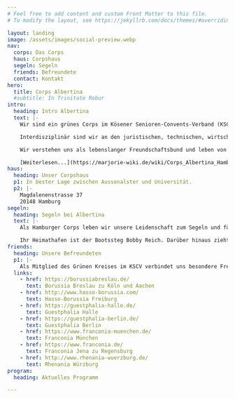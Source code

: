 ```yaml
---
# Feel free to add content and custom Front Matter to this file.
# To modify the layout, see https://jekyllrb.com/docs/themes/#overriding-theme-defaults

layout: landing
image: /assets/images/social-preview.webp
nav:
  corps: Das Corps
  haus: Corpshaus
  segeln: Segeln
  friends: Befreundete
  contact: Kontakt
hero:
  title: Corps Albertina
  #subtitle: In Trinitate Robur
intro:
  heading: Intro Albertina
  text: |-
    Wir sind ein grünes Corps im Kösener Senioren-Convents-Verband (KSCV). Unsere Mitglieder sind heutige und ehemalige engagierte Studenten der Hamburger Universitäten und Hochschulen. 

    Interdisziplinär sind wir an den juristischen, technischen, wirtschaftlichen und medizinischen Fakultäten der Universität Hamburg, der Bucerius Law School, der Helmut-Schmidt Universität und weiteren renommierten Hochschulen in Hamburg vertreten. 

    Wir verstehen uns als lebenslanger Freundschaftsbund und leben von dem Austausch zwischen Jung und Alt.

    [Weiterlesen...](https://marjorie-wiki.de/wiki/Corps_Albertina_Hamburg)
haus:
  heading: Unser Corpshaus
  p1: In bester Lage zwischen Aussenalster und Universität.
  p2: |-
    Magdalenenstrasse 37  
    20148 Hamburg
segeln:
  heading: Segeln bei Albertina
  text: |-
    Als Hamburger Corps leben wir unsere Leidenschaft zum Segeln und führen unsere Jolle "Albertina II" bei jeder Gelegenheit auf der Alster aus. 

    Ihr Heimathafen ist der Bootssteg Bobby Reich. Darüber hinaus zieht es uns regelmäßig in großer Mannschaft auf die offenen Meere der Nord- und Ostsee.
friends:
  heading: Unsere Befreundeten
  p1: |-
    Als Mitglied des Grünen Kreises im KSCV verbindet uns besondere Freundschaft mit:
  links:
    - href: https://borussiabreslau.de/
      text: Borussia Breslau zu Köln und Aachen
    - href: http://www.hasso-borussia.com/
      text: Hasso-Borussia Freiburg
    - href: https://guestphalia-halle.de/
      text: Guestphalia Halle
    - href: https://guestphalia-berlin.de/
      text: Guestphalia Berlin
    - href: https://www.franconia-muenchen.de/
      text: Franconia München
    - href: https://www.franconia.de/
      text: Franconia Jena zu Regensburg
    - href: http://www.rhenania-wuerzburg.de/
      text: Rhenania Würzburg
program:
  heading: Aktuelles Programm

---
```

